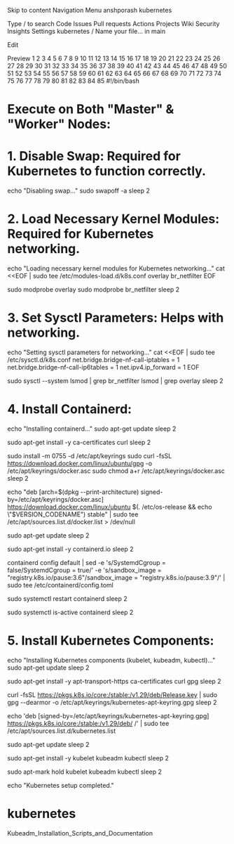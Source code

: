 Skip to content
Navigation Menu
anshporash
kubernetes

Type / to search
Code
Issues
Pull requests
Actions
Projects
Wiki
Security
Insights
Settings
kubernetes
/
Name your file...
in
main

Edit

Preview
1
2
3
4
5
6
7
8
9
10
11
12
13
14
15
16
17
18
19
20
21
22
23
24
25
26
27
28
29
30
31
32
33
34
35
36
37
38
39
40
41
42
43
44
45
46
47
48
49
50
51
52
53
54
55
56
57
58
59
60
61
62
63
64
65
66
67
68
69
70
71
72
73
74
75
76
77
78
79
80
81
82
83
84
85
#!/bin/bash

# Execute on Both "Master" & "Worker" Nodes:

# 1. Disable Swap: Required for Kubernetes to function correctly.
echo "Disabling swap..."
sudo swapoff -a
sleep 2

# 2. Load Necessary Kernel Modules: Required for Kubernetes networking.
echo "Loading necessary kernel modules for Kubernetes networking..."
cat <<EOF | sudo tee /etc/modules-load.d/k8s.conf
overlay
br_netfilter
EOF

sudo modprobe overlay
sudo modprobe br_netfilter
sleep 2

# 3. Set Sysctl Parameters: Helps with networking.
echo "Setting sysctl parameters for networking..."
cat <<EOF | sudo tee /etc/sysctl.d/k8s.conf
net.bridge.bridge-nf-call-iptables  = 1
net.bridge.bridge-nf-call-ip6tables = 1
net.ipv4.ip_forward                 = 1
EOF

sudo sysctl --system
lsmod | grep br_netfilter
lsmod | grep overlay
sleep 2

# 4. Install Containerd:
echo "Installing containerd..."
sudo apt-get update
sleep 2

sudo apt-get install -y ca-certificates curl
sleep 2

sudo install -m 0755 -d /etc/apt/keyrings
sudo curl -fsSL https://download.docker.com/linux/ubuntu/gpg -o /etc/apt/keyrings/docker.asc
sudo chmod a+r /etc/apt/keyrings/docker.asc
sleep 2

echo "deb [arch=$(dpkg --print-architecture) signed-by=/etc/apt/keyrings/docker.asc] https://download.docker.com/linux/ubuntu $(. /etc/os-release && echo \"$VERSION_CODENAME\") stable" | sudo tee /etc/apt/sources.list.d/docker.list > /dev/null

sudo apt-get update
sleep 2

sudo apt-get install -y containerd.io
sleep 2

containerd config default | sed -e 's/SystemdCgroup = false/SystemdCgroup = true/' -e 's/sandbox_image = "registry.k8s.io\/pause:3.6"/sandbox_image = "registry.k8s.io\/pause:3.9"/' | sudo tee /etc/containerd/config.toml

sudo systemctl restart containerd
sleep 2

sudo systemctl is-active containerd
sleep 2

# 5. Install Kubernetes Components:
echo "Installing Kubernetes components (kubelet, kubeadm, kubectl)..."
sudo apt-get update
sleep 2

sudo apt-get install -y apt-transport-https ca-certificates curl gpg
sleep 2

curl -fsSL https://pkgs.k8s.io/core:/stable:/v1.29/deb/Release.key | sudo gpg --dearmor -o /etc/apt/keyrings/kubernetes-apt-keyring.gpg
sleep 2

echo 'deb [signed-by=/etc/apt/keyrings/kubernetes-apt-keyring.gpg] https://pkgs.k8s.io/core:/stable:/v1.29/deb/ /' | sudo tee /etc/apt/sources.list.d/kubernetes.list

sudo apt-get update
sleep 2

sudo apt-get install -y kubelet kubeadm kubectl
sleep 2

sudo apt-mark hold kubelet kubeadm kubectl
sleep 2

echo "Kubernetes setup completed."
# kubernetes
Kubeadm_Installation_Scripts_and_Documentation
